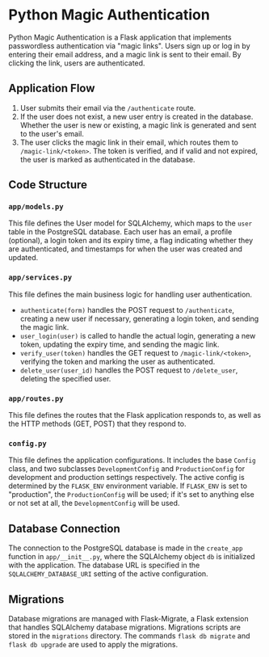 # Python Magic Authentication

Python Magic Authentication is a Flask application that implements passwordless authentication via "magic links". Users sign up or log in by entering their email address, and a magic link is sent to their email. By clicking the link, users are authenticated.

## Application Flow

1. User submits their email via the `/authenticate` route.
2. If the user does not exist, a new user entry is created in the database. Whether the user is new or existing, a magic link is generated and sent to the user's email.
3. The user clicks the magic link in their email, which routes them to `/magic-link/<token>`. The token is verified, and if valid and not expired, the user is marked as authenticated in the database.

## Code Structure

### `app/models.py`

This file defines the User model for SQLAlchemy, which maps to the `user` table in the PostgreSQL database. Each user has an email, a profile (optional), a login token and its expiry time, a flag indicating whether they are authenticated, and timestamps for when the user was created and updated.

### `app/services.py`

This file defines the main business logic for handling user authentication.

- `authenticate(form)` handles the POST request to `/authenticate`, creating a new user if necessary, generating a login token, and sending the magic link.
- `user_login(user)` is called to handle the actual login, generating a new token, updating the expiry time, and sending the magic link.
- `verify_user(token)` handles the GET request to `/magic-link/<token>`, verifying the token and marking the user as authenticated.
- `delete_user(user_id)` handles the POST request to `/delete_user`, deleting the specified user.

### `app/routes.py`

This file defines the routes that the Flask application responds to, as well as the HTTP methods (GET, POST) that they respond to.

### `config.py`

This file defines the application configurations. It includes the base `Config` class, and two subclasses `DevelopmentConfig` and `ProductionConfig` for development and production settings respectively. The active config is determined by the `FLASK_ENV` environment variable. If `FLASK_ENV` is set to "production", the `ProductionConfig` will be used; if it's set to anything else or not set at all, the `DevelopmentConfig` will be used.

## Database Connection

The connection to the PostgreSQL database is made in the `create_app` function in `app/__init__.py`, where the SQLAlchemy object `db` is initialized with the application. The database URL is specified in the `SQLALCHEMY_DATABASE_URI` setting of the active configuration.

## Migrations

Database migrations are managed with Flask-Migrate, a Flask extension that handles SQLAlchemy database migrations. Migrations scripts are stored in the `migrations` directory. The commands `flask db migrate` and `flask db upgrade` are used to apply the migrations.
